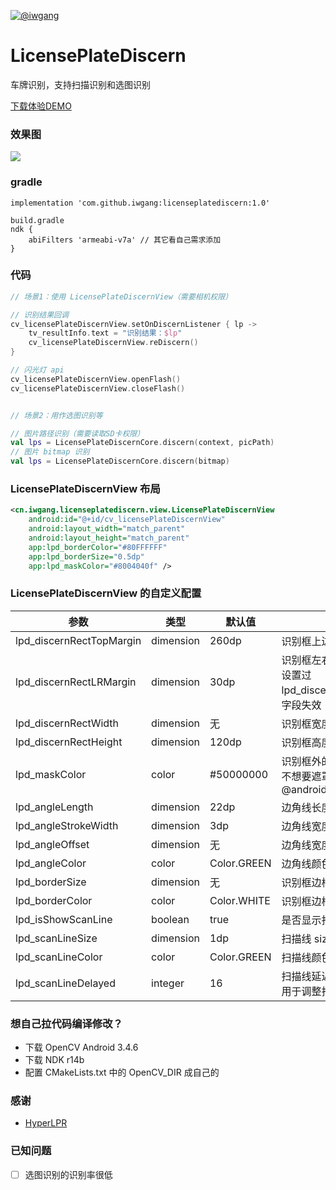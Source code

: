 [![@iwgang](https://img.shields.io/badge/weibo-%40iwgang-blue.svg)](http://weibo.com/iwgang)

# LicensePlateDiscern
车牌识别，支持扫描识别和选图识别

[下载体验DEMO](https://raw.githubusercontent.com/iwgang/LicensePlateDiscern/master/app/release/app-release.apk)

### 效果图
![](https://raw.githubusercontent.com/iwgang/LicensePlateDiscern/master/xx.jpg)  

### gradle
```
implementation 'com.github.iwgang:licenseplatediscern:1.0'

build.gradle
ndk {
    abiFilters 'armeabi-v7a' // 其它看自己需求添加
}
```

### 代码
``` kotlin
// 场景1：使用 LicensePlateDiscernView（需要相机权限）

// 识别结果回调
cv_licensePlateDiscernView.setOnDiscernListener { lp ->
    tv_resultInfo.text = "识别结果：$lp"
    cv_licensePlateDiscernView.reDiscern()
}

// 闪光灯 api
cv_licensePlateDiscernView.openFlash()
cv_licensePlateDiscernView.closeFlash()


// 场景2：用作选图识别等

// 图片路径识别（需要读取SD卡权限）
val lps = LicensePlateDiscernCore.discern(context, picPath)
// 图片 bitmap 识别
val lps = LicensePlateDiscernCore.discern(bitmap)
```

### LicensePlateDiscernView 布局
``` xml
<cn.iwgang.licenseplatediscern.view.LicensePlateDiscernView
    android:id="@+id/cv_licensePlateDiscernView"
    android:layout_width="match_parent"
    android:layout_height="match_parent"
    app:lpd_borderColor="#80FFFFFF"
    app:lpd_borderSize="0.5dp"
    app:lpd_maskColor="#8004040f" />
```

### LicensePlateDiscernView 的自定义配置
|    参数 | 类型 | 默认值 | 说明|
|--- | --- | ---| ---|
| lpd_discernRectTopMargin | dimension | 260dp | 识别框上边距 |
| lpd_discernRectLRMargin | dimension | 30dp | 识别框左右边距<br/>设置过 lpd_discernRectWidth 时此字段失效 |
| lpd_discernRectWidth | dimension | 无 | 识别框宽度 |
| lpd_discernRectHeight | dimension | 120dp | 识别框高度 |
| lpd_maskColor | color | #50000000 | 识别框外的遮罩部分颜色<br/>不想要遮罩可以设置成 @android:color/transparent|
| lpd_angleLength | dimension | 22dp | 边角线长度 |
| lpd_angleStrokeWidth | dimension | 3dp | 边角线宽度 |
| lpd_angleOffset | dimension | 无 | 边角线宽度偏移值 |
| lpd_angleColor | color | Color.GREEN | 边角线颜色 |
| lpd_borderSize | dimension | 无 | 识别框边框 size |
| lpd_borderColor | color | Color.WHITE | 识别框边框颜色 |
| lpd_isShowScanLine | boolean | true | 是否显示扫描线 |
| lpd_scanLineSize | dimension | 1dp | 扫描线 size |
| lpd_scanLineColor | color | Color.GREEN | 扫描线颜色 |
| lpd_scanLineDelayed | integer | 16 | 扫描线延迟间距延迟时间，用于调整扫描线动画速度 |


### 想自己拉代码编译修改？
* 下载 OpenCV Android 3.4.6
* 下载 NDK r14b
* 配置 CMakeLists.txt 中的 OpenCV_DIR 成自己的

### 感谢

* [HyperLPR](https://github.com/zeusees/HyperLPR)

### 已知问题

- [ ] 选图识别的识别率很低 